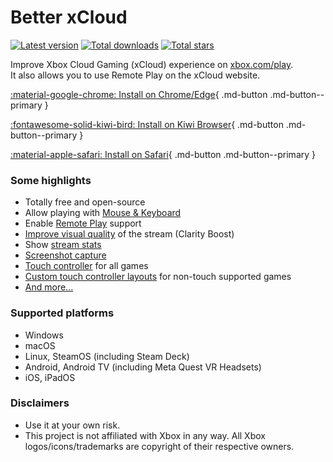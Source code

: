 # Better xCloud
[![Latest version](https://img.shields.io/github/v/release/redphx/better-xcloud?label=latest)](https://github.com/redphx/better-xcloud/releases) 
[![Total downloads](https://img.shields.io/github/downloads/redphx/better-xcloud/total?color=%23e15f2c)](https://github.com/redphx/better-xcloud/releases) 
[![Total stars](https://img.shields.io/github/stars/redphx/better-xcloud?color=%23cca400)](https://github.com/redphx/better-xcloud/stargazers)  

Improve Xbox Cloud Gaming (xCloud) experience on [xbox.com/play](https://www.xbox.com/play).  
It also allows you to use Remote Play on the xCloud website.

[:material-google-chrome: Install on Chrome/Edge](chromium.md){ .md-button .md-button--primary }

[:fontawesome-solid-kiwi-bird: Install on Kiwi Browser](kiwi-browser.md){ .md-button .md-button--primary }

[:material-apple-safari: Install on Safari](safari.md){ .md-button .md-button--primary }

### Some highlights
- Totally free and open-source
- Allow playing with [Mouse & Keyboard](mouse-and-keyboard.md)
- Enable [Remote Play](remote-play.md) support  
- [Improve visual quality](ingame-features.md#improve-streams-clarity) of the stream (Clarity Boost)  
- Show [stream stats](stream-stats.md)  
- [Screenshot capture](screenshot-capture.md)  
- [Touch controller](features.md#touch-controller) for all games
- [Custom touch controller layouts](https://github.com/redphx/better-xcloud/discussions/241) for non-touch supported games
- [And more...](features.md)


### Supported platforms
- Windows
- macOS
- Linux, SteamOS (including Steam Deck)
- Android, Android TV (including Meta Quest VR Headsets)
- iOS, iPadOS  

### Disclaimers  
- Use it at your own risk.
- This project is not affiliated with Xbox in any way. All Xbox logos/icons/trademarks are copyright of their respective owners.
